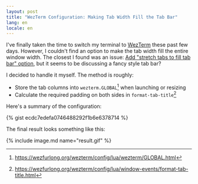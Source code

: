 ```yaml
---
layout: post
title: "WezTerm Configuration: Making Tab Width Fill the Tab Bar"
lang: en
locale: en
---
```


I've finally taken the time to switch my terminal to [WezTerm](https://wezfurlong.org/wezterm/) these past few days. However, I couldn't find an option to make the tab width fill the entire window width. The closest I found was an issue: [Add "stretch tabs to fill tab bar" option](https://github.com/wez/wezterm/issues/1914), but it seems to be discussing a fancy style tab bar?

I decided to handle it myself. The method is roughly:

- Store the tab columns into `wezterm.GLOBAL`[^1] when launching or resizing
- Calculate the required padding on both sides in `format-tab-title`[^2]

Here's a summary of the configuration:

{% gist ecdc7edefa0746488292f1b6e6378714 %}

The final result looks something like this:

{% include image.md name="result.gif" %}

[^1]: <https://wezfurlong.org/wezterm/config/lua/wezterm/GLOBAL.html>
[^2]: <https://wezfurlong.org/wezterm/config/lua/window-events/format-tab-title.html>
